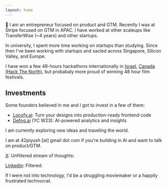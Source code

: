 ```yaml
---
layout: home
---
```


👋 I am an entrepreneur focused on product and GTM. Recently I was at Stripe focused on GTM in APAC. I have worked at other scaleups like TransferWise (~4 years) and other startups. 

In university, I spent more time working on startups than studying. Since then I've been working with startups and sacled across Singapore, Silicon Valley, and Europe.

I have won a few 48-hours hackathons internationally in [Israel](https://blogs.timesofisrael.com/why-chutzpah-could-be-startup-nations-greatest-startup-secret-export/), [Canada (Hack The North)](https://www.facebook.com/moesingapore/posts/congratulations-to-piyush-varanjani-a-final-year-information-systems-student-at-/10155302983587004/), but probabaly more proud of winning 48 hour film festivals.

## Investments
Some founders believed in me and I got to invest in a few of them:
- [Locofy.ai](https://www.locofy.ai/): Turn your designs into production-ready frontend code
- [Defog.ai](https://defog.ai/) (YC W23): AI-powered analytics and insights

I am currently exploring new ideas and traveling the world.

I am at 42piyush [at] gmail dot com if you're building in AI and want to talk on product/GTM.

[X](https://x.com/42piyush): Unfiltered stream of thoughts: 

[Linkedin](https://www.linkedin.com/in/piyushvjani/): Filtered. 

If I were not into technology, I'd be a struggling moviemaker or a happily frustrated technocrat.

